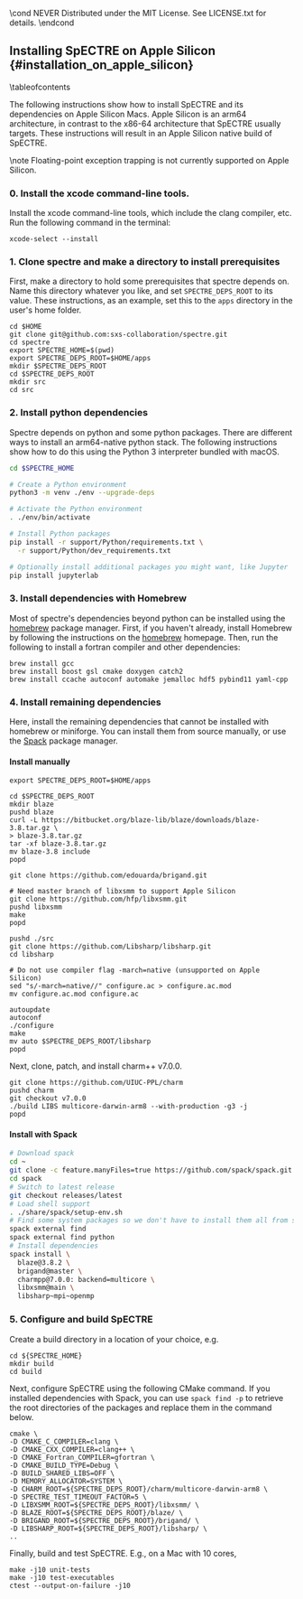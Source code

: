 \cond NEVER
Distributed under the MIT License.
See LICENSE.txt for details.
\endcond
## Installing SpECTRE on Apple Silicon {#installation_on_apple_silicon}

\tableofcontents

The following instructions show how to install SpECTRE and its dependencies
on Apple Silicon Macs. Apple Silicon is an arm64 architecture, in contrast
to the x86-64 architecture that SpECTRE usually targets. These instructions
will result in an Apple Silicon native build of SpECTRE.

\note Floating-point exception trapping is not currently
supported on Apple Silicon.

### 0. Install the xcode command-line tools.

Install the xcode command-line tools, which include the clang compiler, etc.
Run the following command in the terminal:

```
xcode-select --install
```

### 1. Clone spectre and make a directory to install prerequisites

First, make a directory to hold some prerequisites that spectre depends on.
Name this directory whatever you like, and set `SPECTRE_DEPS_ROOT` to its value.
These instructions, as an example, set this to the `apps` directory in the
user's home folder.
```
cd $HOME
git clone git@github.com:sxs-collaboration/spectre.git
cd spectre
export SPECTRE_HOME=$(pwd)
export SPECTRE_DEPS_ROOT=$HOME/apps
mkdir $SPECTRE_DEPS_ROOT
cd $SPECTRE_DEPS_ROOT
mkdir src
cd src
```

### 2. Install python dependencies

Spectre depends on python and some python packages. There are different ways to
install an arm64-native python stack. The following instructions show how
to do this using the Python 3 interpreter bundled with macOS.

```sh
cd $SPECTRE_HOME

# Create a Python environment
python3 -m venv ./env --upgrade-deps

# Activate the Python environment
. ./env/bin/activate

# Install Python packages
pip install -r support/Python/requirements.txt \
  -r support/Python/dev_requirements.txt

# Optionally install additional packages you might want, like Jupyter
pip install jupyterlab
```

### 3. Install dependencies with Homebrew

Most of spectre's dependencies beyond python can be installed using the
[homebrew](https://brew.sh) package manager. First, if you haven't
already, install Homebrew by
following the instructions on the [homebrew](https://brew.sh) homepage. Then,
run the following to install a fortran compiler and other dependencies:
```
brew install gcc
brew install boost gsl cmake doxygen catch2
brew install ccache autoconf automake jemalloc hdf5 pybind11 yaml-cpp
```

### 4. Install remaining dependencies

Here, install the remaining dependencies that cannot be installed
with homebrew or miniforge. You can install them from source manually, or use
the [Spack](https://github.com/spack/spack) package manager.

#### Install manually

```
export SPECTRE_DEPS_ROOT=$HOME/apps
```

```
cd $SPECTRE_DEPS_ROOT
mkdir blaze
pushd blaze
curl -L https://bitbucket.org/blaze-lib/blaze/downloads/blaze-3.8.tar.gz \
> blaze-3.8.tar.gz
tar -xf blaze-3.8.tar.gz
mv blaze-3.8 include
popd

git clone https://github.com/edouarda/brigand.git

# Need master branch of libxsmm to support Apple Silicon
git clone https://github.com/hfp/libxsmm.git
pushd libxsmm
make
popd

pushd ./src
git clone https://github.com/Libsharp/libsharp.git
cd libsharp

# Do not use compiler flag -march=native (unsupported on Apple Silicon)
sed "s/-march=native//" configure.ac > configure.ac.mod
mv configure.ac.mod configure.ac

autoupdate
autoconf
./configure
make
mv auto $SPECTRE_DEPS_ROOT/libsharp
popd
```

Next, clone, patch, and install charm++ v7.0.0.
```
git clone https://github.com/UIUC-PPL/charm
pushd charm
git checkout v7.0.0
./build LIBS multicore-darwin-arm8 --with-production -g3 -j
popd
```

#### Install with Spack

```sh
# Download spack
cd ~
git clone -c feature.manyFiles=true https://github.com/spack/spack.git
cd spack
# Switch to latest release
git checkout releases/latest
# Load shell support
. ./share/spack/setup-env.sh
# Find some system packages so we don't have to install them all from source
spack external find
spack external find python
# Install dependencies
spack install \
  blaze@3.8.2 \
  brigand@master \
  charmpp@7.0.0: backend=multicore \
  libxsmm@main \
  libsharp~mpi~openmp
```

### 5. Configure and build SpECTRE

Create a build directory in a location of your choice, e.g.
```
cd ${SPECTRE_HOME}
mkdir build
cd build
```

Next, configure SpECTRE using the following CMake command. If you installed
dependencies with Spack, you can use `spack find -p` to retrieve the root
directories of the packages and replace them in the command below.

```
cmake \
-D CMAKE_C_COMPILER=clang \
-D CMAKE_CXX_COMPILER=clang++ \
-D CMAKE_Fortran_COMPILER=gfortran \
-D CMAKE_BUILD_TYPE=Debug \
-D BUILD_SHARED_LIBS=OFF \
-D MEMORY_ALLOCATOR=SYSTEM \
-D CHARM_ROOT=${SPECTRE_DEPS_ROOT}/charm/multicore-darwin-arm8 \
-D SPECTRE_TEST_TIMEOUT_FACTOR=5 \
-D LIBXSMM_ROOT=${SPECTRE_DEPS_ROOT}/libxsmm/ \
-D BLAZE_ROOT=${SPECTRE_DEPS_ROOT}/blaze/ \
-D BRIGAND_ROOT=${SPECTRE_DEPS_ROOT}/brigand/ \
-D LIBSHARP_ROOT=${SPECTRE_DEPS_ROOT}/libsharp/ \
..
```

Finally, build and test SpECTRE. E.g., on a Mac with 10 cores,
```
make -j10 unit-tests
make -j10 test-executables
ctest --output-on-failure -j10
```
